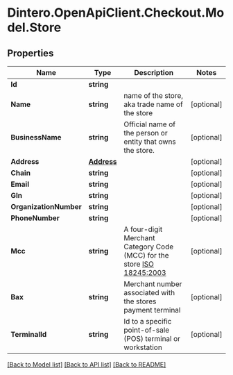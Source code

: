# Dintero.OpenApiClient.Checkout.Model.Store

## Properties

Name | Type | Description | Notes
------------ | ------------- | ------------- | -------------
**Id** | **string** |  | 
**Name** | **string** | name of the store, aka trade name of the store  | [optional] 
**BusinessName** | **string** | Official name of the person or entity that owns the store.  | [optional] 
**Address** | [**Address**](Address.md) |  | [optional] 
**Chain** | **string** |  | [optional] 
**Email** | **string** |  | [optional] 
**Gln** | **string** |  | [optional] 
**OrganizationNumber** | **string** |  | [optional] 
**PhoneNumber** | **string** |  | [optional] 
**Mcc** | **string** | A four-digit Merchant Category Code (MCC) for the store [ISO 18245:2003](https://www.iso.org/standard/33365.html)  | [optional] 
**Bax** | **string** | Merchant number associated with the stores payment terminal  | [optional] 
**TerminalId** | **string** | Id to a specific point-of-sale (POS) terminal or workstation  | [optional] 

[[Back to Model list]](../README.md#documentation-for-models) [[Back to API list]](../README.md#documentation-for-api-endpoints) [[Back to README]](../README.md)

